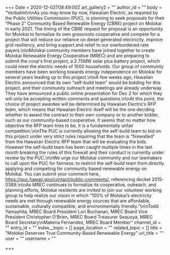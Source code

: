 +++
Date = 2020-12-03T08:49:00Z
art_gallery2 = ""
author_id = ""
body = "Verbatim\n\nAs you may know by now, Hawaiian Electric, as required by the Public Utilities Commission (PUC), is planning to seek proposals for their “Phase 2” Community Based Renewable Energy (CBRE) project on Molokai in early 2021. The timing of the CBRE request for proposal is an opportunity for Molokai to formalize its own grassroots cooperative and compete for a project that will reduce our reliance on diesel generated electricity, improve grid resiliency, and bring support and relief to our overburdened rate payers.\n\nMolokai community members have joined together to create Molokai Renewable Energy Cooperative (MREC) and are preparing to submit the coopʻs first project, a 2.75MW solar plus battery project, which could meet the electric needs of 1000 households. Our group of community members have been working towards energy independence on Molokai for several years leading up to this project.\n\nA few weeks ago, Hawaiian Electric announced that its own “self-build team” would be bidding for this project, and their community outreach and meetings are already underway. They have announced a public online presentation for Dec 2 for which they will only be accepting written comments and questions.\n\nAt this point, the choice of project awardee will be determined by Hawaiian Electric’s RFP team, which means that Hawaiian Electric itself will be the one deciding whether to award the contract to their own company or to another bidder, such as our community-based cooperative. It seems that no matter how objective the RFP team tries to be, it is a fundamentally unfair competition.\n\nThe PUC is currently allowing the self-build team to bid on this project under very strict rules requiring that the team is \"firewalled\" from the Hawaiian Electric RFP team that will be evaluating the bids. However the self-build team has been caught multiple times in the last month breaking the rules of this firewall and their conduct is currently under review by the PUC.\n\nWe urge our Molokai community and our lawmakers to call upon the PUC for fairness: to restrict the self-build team from directly applying and competing for community based renewable energy on Molokai. You can submit your comment here, ​https://puc.hawaii.gov/contact/public-comments/​, referencing docket 2015-0389.\n\nAs MREC continues to formalize its cooperative, outreach, and planning efforts, Molokai residents are invited to join our volunteer working group to help realize our vision in which “100% of Molokai’s electricity needs are met through renewable energy sources that are affordable, sustainable, culturally compatible, and environmentally friendly.”\n\nTodd Yamashita, MREC Board President Lori Buchanan, MREC Board Vice President Christopher OʻBrien, MREC Board Treasurer Sequoya, MREC Board Secretary\nMakena Fernandez, MREC Board Member"
channel_id = ""
entry_id = ""
index__topic = []
page_location = ""
related_topic = []
title = "Molokai Deserves True Community-Based Renewable Energy"
url_title = ""
user = ""
username = ""

+++
